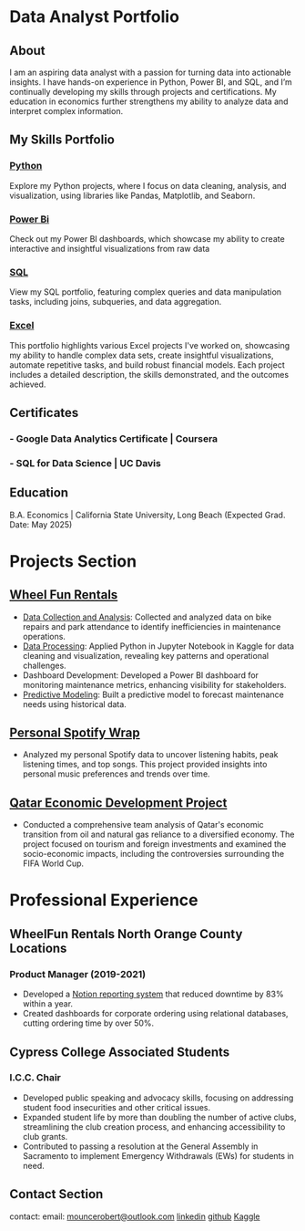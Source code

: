 # Data Analyst Portfolio
## About 
I am an aspiring data analyst with a passion for turning data into actionable insights. I have hands-on experience in Python, Power BI, and SQL, and I’m continually developing my skills through projects and certifications. My education in economics further strengthens my ability to analyze data and interpret complex information.
## My Skills Portfolio
### [Python](https://github.com/robertmounce/Python_Portfolio)
Explore my Python projects, where I focus on data cleaning, analysis, and visualization, using libraries like Pandas, Matplotlib, and Seaborn.
### [Power Bi](https://github.com/robertmounce/PowerBI) 
Check out my Power BI dashboards, which showcase my ability to create interactive and insightful visualizations from raw data
### [SQL](https://github.com/robertmounce/SQL_Portfolio)
View my SQL portfolio, featuring complex queries and data manipulation tasks, including joins, subqueries, and data aggregation.
### [Excel](https://github.com/robertmounce/Excel_Portolfio)
This portfolio highlights various Excel projects I've worked on, showcasing my ability to handle complex data sets, create insightful visualizations, automate repetitive tasks, and build robust financial models. Each project includes a detailed description, the skills demonstrated, and the outcomes achieved.

## Certificates
### - Google Data Analytics Certificate | Coursera
### - SQL for Data Science | UC Davis

## Education
B.A. Economics | California State University, Long Beach
(Expected Grad. Date: May 2025)

# Projects Section 
## [Wheel Fun Rentals](https://mouncerobert.wixsite.com/robmounce/wheelfun-rentals-data-system)
- [Data Collection and Analysis](https://mouncerobert.wixsite.com/robmounce/wheelfun-rentals-data-system): Collected and analyzed data on bike repairs and park attendance to identify inefficiencies in maintenance operations.
- [Data Processing](https://www.kaggle.com/code/robertmounce/wheel-fun-rentals-cleaning-and-analysis): Applied Python in Jupyter Notebook in Kaggle for data cleaning and visualization, revealing key patterns and operational challenges.
- Dashboard Development: Developed a Power BI dashboard for monitoring maintenance metrics, enhancing visibility for stakeholders.
- [Predictive Modeling](https://www.kaggle.com/code/robertmounce/wfr-predictive-maintenance): Built a predictive model to forecast maintenance needs using historical data.

## [Personal Spotify Wrap](https://www.kaggle.com/code/robertmounce/my-own-spotify-wrap)
- Analyzed my personal Spotify data to uncover listening habits, peak listening times, and top songs. This project provided insights into personal music preferences and trends over time.
## [Qatar Economic Development Project](https://www.kaggle.com/code/robertmounce/qatar-economics)
- Conducted a comprehensive team analysis of Qatar's economic transition from oil and natural gas reliance to a diversified economy. The project focused on tourism and foreign investments and examined the socio-economic impacts, including the controversies surrounding the FIFA World Cup.

# Professional Experience 
## WheelFun Rentals North Orange County Locations
### Product Manager (2019-2021)
- Developed a [Notion reporting system](https://www.notion.so/robertmounce/Wheel-fun-Rentals-d07ed66777df445ca0c0b588d4f7cdb2) that reduced downtime by 83% within a year.
- Created dashboards for corporate ordering using relational databases, cutting ordering time by over 50%.

## Cypress College Associated Students 
### I.C.C. Chair
- Developed public speaking and advocacy skills, focusing on addressing student food insecurities and other critical issues.
- Expanded student life by more than doubling the number of active clubs, streamlining the club creation process, and enhancing accessibility to club grants.
- Contributed to passing a resolution at the General Assembly in Sacramento to implement Emergency Withdrawals (EWs) for students in need.

## Contact Section
contact:
  email: mouncerobert@outlook.com
  [linkedin](https://www.linkedin.com/in/mouncerobert/)
  [github](https://github.com/robertmounce)
  [Kaggle](https://www.kaggle.com/robertmounce)
